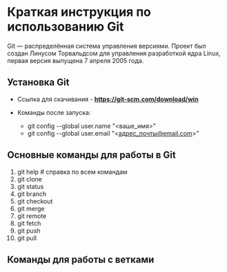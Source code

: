 # Краткая инструкция по использованию Git

Git — распределённая система управления версиями. Проект был создан Линусом Торвальдсом для управления разработкой ядра Linux, первая версия выпущена 7 апреля 2005 года.

## Установка Git
* Ссылка для скачивания - **https://git-scm.com/download/win**
* Команды после запуска:

    - git config --global user.name "<ваше_имя>"
    - git config --global user.email "<адрес_почты@email.com>"

## Основные команды для работы в Git
1. git help # справка по всем командам
2. git clone
3. git status
4. git branch
5. git checkout
6. git merge
7. git remote
8. git fetch
9. git push
10. git pull

## Команды для работы с ветками
